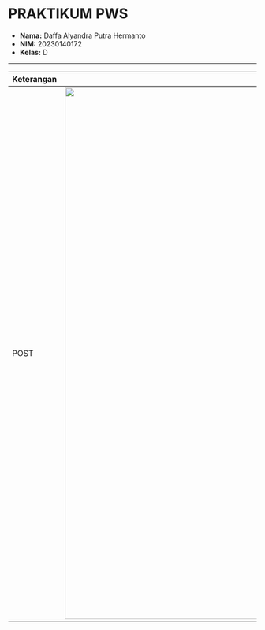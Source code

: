 # PRAKTIKUM PWS

- **Nama:** Daffa Alyandra Putra Hermanto
- **NIM:** 20230140172
- **Kelas:** D

---

| Keterangan                             | Screenshot                                                         |
| :------------------------------------- | :----------------------------------------------------------------: |
| POST | <img width="1920" height="1080" alt="image" src="https://github.com/user-attachments/assets/2f286822-bab0-4946-9655-c63e626d2e33" /> |
